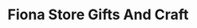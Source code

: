 ---
title: "Fiona Store Gifts And Craft"
url: /mahahual/fiona-store-gifts-and-craft/
shop: Lebensmittel
---
